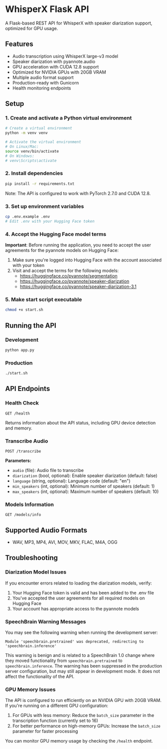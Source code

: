 # WhisperX Flask API

A Flask-based REST API for WhisperX with speaker diarization support, optimized for GPU usage.

## Features

- Audio transcription using WhisperX large-v3 model
- Speaker diarization with pyannote.audio
- GPU acceleration with CUDA 12.8 support
- Optimized for NVIDIA GPUs with 20GB VRAM
- Multiple audio format support
- Production-ready with Gunicorn
- Health monitoring endpoints

## Setup

### 1. Create and activate a Python virtual environment

```bash
# Create a virtual environment
python -m venv venv

# Activate the virtual environment
# On Linux/Mac:
source venv/bin/activate
# On Windows:
# venv\Scripts\activate
```

### 2. Install dependencies

```bash
pip install -r requirements.txt
```

Note: The API is configured to work with PyTorch 2.7.0 and CUDA 12.8.

### 3. Set up environment variables

```bash
cp .env.example .env
# Edit .env with your Hugging Face token
```

### 4. Accept the Hugging Face model terms

**Important**: Before running the application, you need to accept the user agreements for the pyannote models on Hugging Face:

1. Make sure you're logged into Hugging Face with the account associated with your token
2. Visit and accept the terms for the following models:
   - https://huggingface.co/pyannote/segmentation
   - https://huggingface.co/pyannote/speaker-diarization
   - https://huggingface.co/pyannote/speaker-diarization-3.1

### 5. Make start script executable

```bash
chmod +x start.sh
```

## Running the API

### Development
```bash
python app.py
```

### Production
```bash
./start.sh
```

## API Endpoints

### Health Check
```
GET /health
```

Returns information about the API status, including GPU device detection and memory.

### Transcribe Audio
```
POST /transcribe
```

**Parameters:**
- `audio` (file): Audio file to transcribe
- `diarization` (bool, optional): Enable speaker diarization (default: false)
- `language` (string, optional): Language code (default: "en")
- `min_speakers` (int, optional): Minimum number of speakers (default: 1)
- `max_speakers` (int, optional): Maximum number of speakers (default: 10)

### Models Information
```
GET /models/info
```

## Supported Audio Formats

- WAV, MP3, MP4, AVI, MOV, MKV, FLAC, M4A, OGG

## Troubleshooting

### Diarization Model Issues

If you encounter errors related to loading the diarization models, verify:

1. Your Hugging Face token is valid and has been added to the .env file
2. You've accepted the user agreements for all required models on Hugging Face
3. Your account has appropriate access to the pyannote models

### SpeechBrain Warning Messages

You may see the following warning when running the development server:
```
Module 'speechbrain.pretrained' was deprecated, redirecting to 'speechbrain.inference'
```

This warning is benign and is related to a SpeechBrain 1.0 change where they moved functionality from `speechbrain.pretrained` to `speechbrain.inference`. The warning has been suppressed in the production server configuration, but may still appear in development mode. It does not affect the functionality of the API.

### GPU Memory Issues

The API is configured to run efficiently on an NVIDIA GPU with 20GB VRAM. If you're running on a different GPU configuration:

1. For GPUs with less memory: Reduce the `batch_size` parameter in the transcription function (currently set to 16)
2. For better performance on high-memory GPUs: Increase the `batch_size` parameter for faster processing

You can monitor GPU memory usage by checking the `/health` endpoint.
